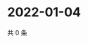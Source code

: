 # 2022-01-04

共 0 条

<!-- BEGIN WEIBO -->
<!-- 最后更新时间 Tue Jan 04 2022 14:01:14 GMT+0800 (China Standard Time) -->

<!-- END WEIBO -->
